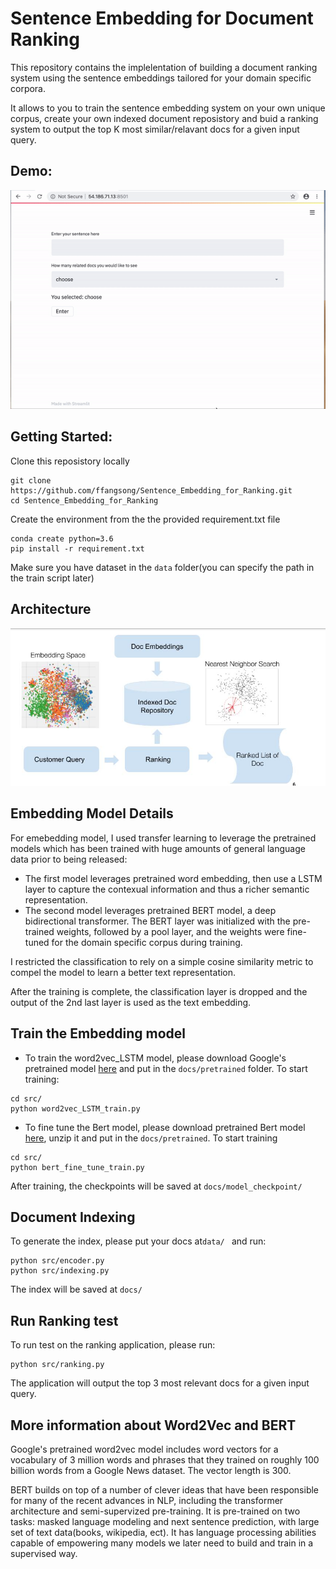 # Sentence Embedding for Document Ranking
This repository contains the implelentation of building a document ranking system using the sentence embeddings tailored for your domain specific corpora. 

It allows to you to train the sentence embedding system on your own unique corpus, create your own indexed document reposistory and buid a ranking system to output the top K most similar/relavant docs for a given input query.


## Demo:

![](images/demo.gif)

## Getting Started:
Clone this reposistory locally
```
git clone https://github.com/ffangsong/Sentence_Embedding_for_Ranking.git
cd Sentence_Embedding_for_Ranking
```

Create the environment from the the provided requirement.txt file

    conda create python=3.6
    pip install -r requirement.txt
    
Make sure you have dataset in the ```data``` folder(you can specify the path in the train script later)    

## Architecture

![](images/Architecture.png)



## Embedding Model Details

For emebedding model, I used transfer learning to leverage the pretrained models which has been trained with huge amounts of general language data prior to being released:
* The first model leverages pretrained word embedding, then use a LSTM layer to capture the contexual information and thus a  richer semantic representation. 
* The second model leverages pretrained BERT model, a deep bidirectional transformer.  The BERT layer  was initialized with the pre-trained weights, followed by a pool layer, and the weights were fine-tuned for the domain specific corpus during training. 

I restricted the classification to rely on a simple cosine similarity metric to compel the model to learn a better text representation.

After the training is complete, the classification layer is dropped and the output of the 2nd last layer is used as the text embedding. 

## Train the Embedding model
* To train the word2vec_LSTM model, please download Google's pretrained model [here](https://s3.amazonaws.com/dl4j-distribution/GoogleNews-vectors-negative300.bin.gz) and put in the ```docs/pretrained``` folder. To start training:
```
cd src/
python word2vec_LSTM_train.py
```

* To fine tune the Bert model, please download pretrained Bert model [here](https://storage.googleapis.com/bert_models/2018_10_18/uncased_L-12_H-768_A-12.zip), unzip it and put in the ```docs/pretrained```. To start training

```
cd src/
python bert_fine_tune_train.py
```
After training, the checkpoints will be saved at ```docs/model_checkpoint/```

## Document Indexing 

To generate the index, please put your docs at```data/ ```  and run:
```
python src/encoder.py
python src/indexing.py
```
The index will be saved at ```docs/ ```


## Run Ranking test

To run test on the ranking application, please run:
```
python src/ranking.py
```
The application will output the top 3 most relevant docs for a given input query.

## More information about Word2Vec and BERT
Google's pretrained word2vec model includes word vectors for a vocabulary of 3 million words and phrases that they trained on roughly 100 billion words from a Google News dataset. The vector length is 300.

BERT builds on top of a number of clever ideas that have been responsible for many of the recent advances in NLP, including the transformer architecture and semi-supervized pre-training.  It is pre-trained on two tasks: masked language modeling and next sentence prediction, with large set of text data(books, wikipedia, ect).  It has language processing abilities capable of empowering many models we later need to build and train in a supervised way.  
